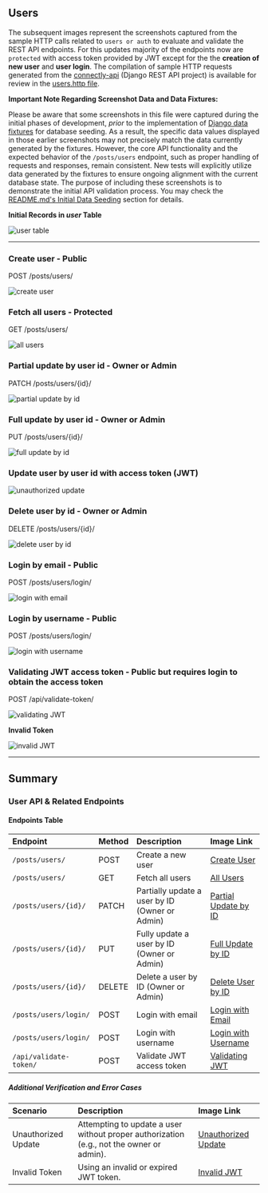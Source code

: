 ## Users

The subsequent images represent the screenshots captured from the sample HTTP calls related to `users or auth` to evaluate and validate the REST API endpoints. For this updates majority of the endpoints now are `protected` with access token provided by JWT except for the the **creation of new user** and **user login**. The compilation of sample HTTP requests generated from the [connectly-api](https://github.com/imperionite/marmite/tree/main/connectly-api) (Django REST API project) is available for review in the [users.http file](https://github.com/imperionite/marmite/blob/main/users.http).

**Important Note Regarding Screenshot Data and Data Fixtures:**

Please be aware that some screenshots in this file were captured during the initial phases of development, _prior_ to the implementation of [Django data fixtures](https://docs.djangoproject.com/en/5.1/topics/db/fixtures/) for database seeding. As a result, the specific data values displayed in those earlier screenshots may not precisely match the data currently generated by the fixtures. However, the core API functionality and the expected behavior of the `/posts/users` endpoint, such as proper handling of requests and responses, remain consistent. New tests will explicitly utilize data generated by the fixtures to ensure ongoing alignment with the current database state. The purpose of including these screenshots is to demonstrate the initial API validation process. You may check the [README.md's Initial Data Seeding](https://github.com/imperionite/marmite/blob/main/README.md#ids) section for details.

**Initial Records in _user_ Table**

![user table](https://drive.google.com/uc?id=1I45Bhfrlg9x5BXvDUskIKj3oHtLaLJln)

---

### Create user - Public

POST /posts/users/

![create user](https://drive.google.com/uc?id=1VaKxgIw83Uk27qj2v2N5KMk2Z4cnIRTX)

### Fetch all users - Protected

GET /posts/users/

![all users](https://drive.google.com/uc?id=1MxkkouAmKWFfK4h_e7RNgqaQXkfAC8xz)

### Partial update by user id - Owner or Admin

PATCH /posts/users/{id}/

![partial update by id](https://drive.google.com/uc?id=19Ul9wKriWpsLRrhihmPmPJ3rizTc0W6d)

### Full update by user id - Owner or Admin

PUT /posts/users/{id}/

![full update by id](https://drive.google.com/uc?id=1ParXH1GYrESrXz4J-rfhgI83sBhfXwQk)

### Update user by user id with access token (JWT)

![unauthorized update](https://drive.google.com/uc?id=1ZAHjCTUz-6RwuGqYlzjYtXZik7bz8lE1)

### Delete user by id - Owner or Admin

DELETE /posts/users/{id}/

![delete user by id](https://drive.google.com/uc?id=1ELRnP2tOa9bqWwyQ8bhNoiupCv7RqdQi)

### Login by email - Public

POST /posts/users/login/

![login with email](https://drive.google.com/uc?id=1U8Yh4GU8V37_XNhZWzg5KJoNwIHq46_X)

### Login by username - Public

POST /posts/users/login/

![login with username](https://drive.google.com/uc?id=1GX_Qs-J0hZKfW0tYvwjaUtRwnrCsjo-3)

### Validating JWT access token - Public but requires login to obtain the access token

POST /api/validate-token/

![validating JWT](https://drive.google.com/uc?id=1Rbw3mXYSwFGpY-FeXX6mCwnIU74ItHPn)

**Invalid Token**

![invalid JWT](https://drive.google.com/uc?id=1sKjwU70fXE90DhXl5wEekg0JUQHdxdRf)

---

## Summary

### User API & Related Endpoints

#### Endpoints Table

| Endpoint               | Method | Description                                    | Image Link                                                                               |
| :--------------------- | :----- | :--------------------------------------------- | :--------------------------------------------------------------------------------------- |
| `/posts/users/`        | POST   | Create a new user                              | [Create User](https://drive.google.com/uc?id=1VaKxgIw83Uk27qj2v2N5KMk2Z4cnIRTX)          |
| `/posts/users/`        | GET    | Fetch all users                                | [All Users](https://drive.google.com/uc?id=1MxkkouAmKWFfK4h_e7RNgqaQXkfAC8xz)            |
| `/posts/users/{id}/`   | PATCH  | Partially update a user by ID (Owner or Admin) | [Partial Update by ID](https://drive.google.com/uc?id=19Ul9wKriWpsLRrhihmPmPJ3rizTc0W6d) |
| `/posts/users/{id}/`   | PUT    | Fully update a user by ID (Owner or Admin)     | [Full Update by ID](https://drive.google.com/uc?id=1ParXH1GYrESrXz4J-rfhgI83sBhfXwQk)    |
| `/posts/users/{id}/`   | DELETE | Delete a user by ID (Owner or Admin)           | [Delete User by ID](https://drive.google.com/uc?id=1ELRnP2tOa9bqWwyQ8bhNoiupCv7RqdQi)    |
| `/posts/users/login/`  | POST   | Login with email                               | [Login with Email](https://drive.google.com/uc?id=1U8Yh4GU8V37_XNhZWzg5KJoNwIHq46_X)     |
| `/posts/users/login/`  | POST   | Login with username                            | [Login with Username](https://drive.google.com/uc?id=1GX_Qs-J0hZKfW0tYvwjaUtRwnrCsjo-3)  |
| `/api/validate-token/` | POST   | Validate JWT access token                      | [Validating JWT](https://drive.google.com/uc?id=1Rbw3mXYSwFGpY-FeXX6mCwnIU74ItHPn)       |

##### Additional Verification and Error Cases

| Scenario            | Description                                                                              | Image Link                                                                              |
| :------------------ | :--------------------------------------------------------------------------------------- | :-------------------------------------------------------------------------------------- |
| Unauthorized Update | Attempting to update a user without proper authorization (e.g., not the owner or admin). | [Unauthorized Update](https://drive.google.com/uc?id=1ZAHjCTUz-6RwuGqYlzjYtXZik7bz8lE1) |
| Invalid Token       | Using an invalid or expired JWT token.                                                   | [Invalid JWT](https://drive.google.com/uc?id=1sKjwU70fXE90DhXl5wEekg0JUQHdxdRf)         |
